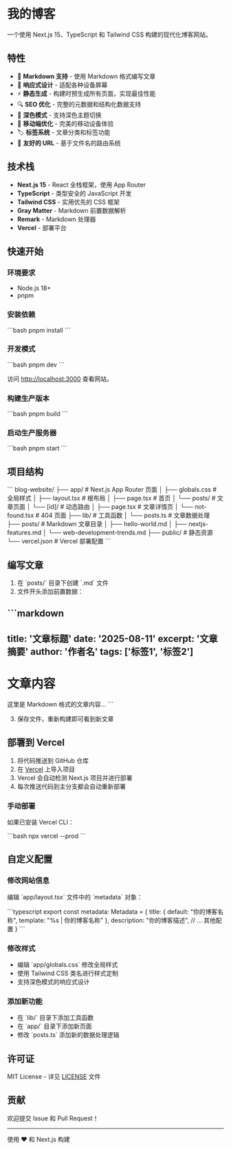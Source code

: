 # 我的博客

一个使用 Next.js 15、TypeScript 和 Tailwind CSS 构建的现代化博客网站。

## 特性

- 📝 **Markdown 支持** - 使用 Markdown 格式编写文章
- 🎨 **响应式设计** - 适配各种设备屏幕
- ⚡ **静态生成** - 构建时预生成所有页面，实现最佳性能
- 🔍 **SEO 优化** - 完整的元数据和结构化数据支持
- 🌙 **深色模式** - 支持深色主题切换
- 📱 **移动端优化** - 完美的移动设备体验
- 🏷️ **标签系统** - 文章分类和标签功能
- 🔗 **友好的 URL** - 基于文件名的路由系统

## 技术栈

- **Next.js 15** - React 全栈框架，使用 App Router
- **TypeScript** - 类型安全的 JavaScript 开发
- **Tailwind CSS** - 实用优先的 CSS 框架
- **Gray Matter** - Markdown 前置数据解析
- **Remark** - Markdown 处理器
- **Vercel** - 部署平台

## 快速开始

### 环境要求

- Node.js 18+ 
- pnpm

### 安装依赖

\`\`\`bash
pnpm install
\`\`\`

### 开发模式

\`\`\`bash
pnpm dev
\`\`\`

访问 [http://localhost:3000](http://localhost:3000) 查看网站。

### 构建生产版本

\`\`\`bash
pnpm build
\`\`\`

### 启动生产服务器

\`\`\`bash
pnpm start
\`\`\`

## 项目结构

\`\`\`
blog-website/
├── app/                    # Next.js App Router 页面
│   ├── globals.css        # 全局样式
│   ├── layout.tsx         # 根布局
│   ├── page.tsx           # 首页
│   └── posts/             # 文章页面
│       └── [id]/          # 动态路由
│           ├── page.tsx   # 文章详情页
│           └── not-found.tsx # 404 页面
├── lib/                   # 工具函数
│   └── posts.ts          # 文章数据处理
├── posts/                 # Markdown 文章目录
│   ├── hello-world.md
│   ├── nextjs-features.md
│   └── web-development-trends.md
├── public/               # 静态资源
└── vercel.json          # Vercel 部署配置
\`\`\`

## 编写文章

1. 在 \`posts/\` 目录下创建 \`.md\` 文件
2. 文件开头添加前置数据：

\`\`\`markdown
---
title: '文章标题'
date: '2025-08-11'
excerpt: '文章摘要'
author: '作者名'
tags: ['标签1', '标签2']
---

# 文章内容

这里是 Markdown 格式的文章内容...
\`\`\`

3. 保存文件，重新构建即可看到新文章

## 部署到 Vercel

1. 将代码推送到 GitHub 仓库
2. 在 [Vercel](https://vercel.com) 上导入项目
3. Vercel 会自动检测 Next.js 项目并进行部署
4. 每次推送代码到主分支都会自动重新部署

### 手动部署

如果已安装 Vercel CLI：

\`\`\`bash
npx vercel --prod
\`\`\`

## 自定义配置

### 修改网站信息

编辑 \`app/layout.tsx\` 文件中的 \`metadata\` 对象：

\`\`\`typescript
export const metadata: Metadata = {
  title: {
    default: "你的博客名称",
    template: "%s | 你的博客名称"
  },
  description: "你的博客描述",
  // ... 其他配置
}
\`\`\`

### 修改样式

- 编辑 \`app/globals.css\` 修改全局样式
- 使用 Tailwind CSS 类名进行样式定制
- 支持深色模式的响应式设计

### 添加新功能

- 在 \`lib/\` 目录下添加工具函数
- 在 \`app/\` 目录下添加新页面
- 修改 \`posts.ts\` 添加新的数据处理逻辑

## 许可证

MIT License - 详见 [LICENSE](LICENSE) 文件

## 贡献

欢迎提交 Issue 和 Pull Request！

---

使用 ❤️ 和 Next.js 构建